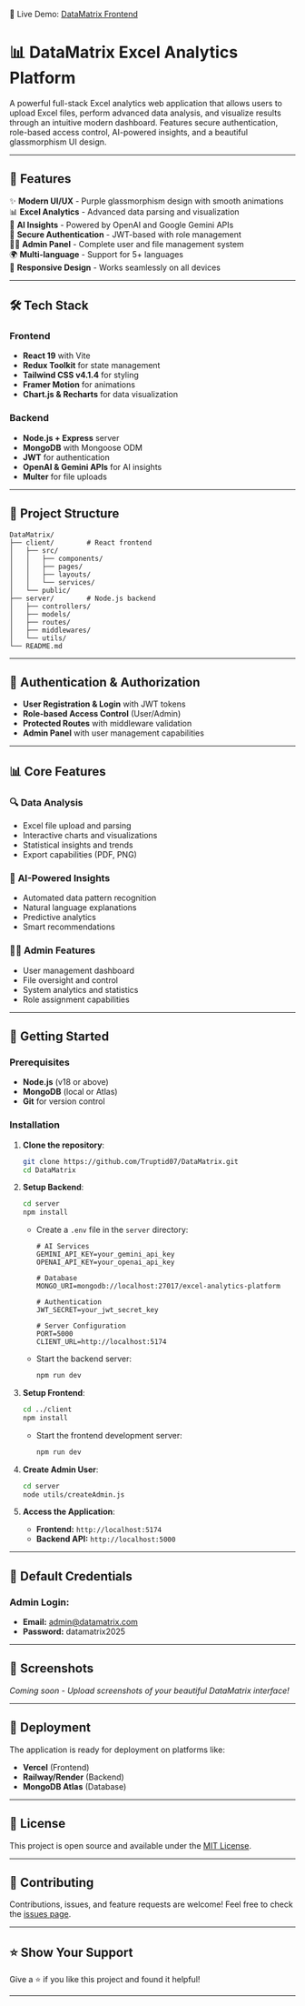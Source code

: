 🚀 Live Demo: [DataMatrix Frontend](https://datamatrix-ui.onrender.com/)


# 📊 DataMatrix Excel Analytics Platform

A powerful full-stack Excel analytics web application that allows users to upload Excel files, perform advanced data analysis, and visualize results through an intuitive modern dashboard. Features secure authentication, role-based access control, AI-powered insights, and a beautiful glassmorphism UI design.

---

## 🚀 Features

✨ **Modern UI/UX** - Purple glassmorphism design with smooth animations  
📊 **Excel Analytics** - Advanced data parsing and visualization  
🤖 **AI Insights** - Powered by OpenAI and Google Gemini APIs  
🔐 **Secure Authentication** - JWT-based with role management  
👨‍💼 **Admin Panel** - Complete user and file management system  
🌍 **Multi-language** - Support for 5+ languages  
📱 **Responsive Design** - Works seamlessly on all devices  

---

## 🛠️ Tech Stack

### Frontend
- **React 19** with Vite
- **Redux Toolkit** for state management
- **Tailwind CSS v4.1.4** for styling
- **Framer Motion** for animations
- **Chart.js & Recharts** for data visualization

### Backend
- **Node.js + Express** server
- **MongoDB** with Mongoose ODM
- **JWT** for authentication
- **OpenAI & Gemini APIs** for AI insights
- **Multer** for file uploads

---

## 📁 Project Structure

```
DataMatrix/
├── client/        # React frontend
│   ├── src/
│   │   ├── components/
│   │   ├── pages/
│   │   ├── layouts/
│   │   └── services/
│   └── public/
├── server/        # Node.js backend
│   ├── controllers/
│   ├── models/
│   ├── routes/
│   ├── middlewares/
│   └── utils/
└── README.md
```

---

## 🔐 Authentication & Authorization

- **User Registration & Login** with JWT tokens
- **Role-based Access Control** (User/Admin)
- **Protected Routes** with middleware validation
- **Admin Panel** with user management capabilities

---

## 📊 Core Features

### 🔍 **Data Analysis**
- Excel file upload and parsing
- Interactive charts and visualizations
- Statistical insights and trends
- Export capabilities (PDF, PNG)

### 🤖 **AI-Powered Insights**
- Automated data pattern recognition
- Natural language explanations
- Predictive analytics
- Smart recommendations

### 👨‍💼 **Admin Features**
- User management dashboard
- File oversight and control
- System analytics and statistics
- Role assignment capabilities

---

## 🚀 Getting Started

### Prerequisites

- **Node.js** (v18 or above)
- **MongoDB** (local or Atlas)
- **Git** for version control

### Installation

1. **Clone the repository**:

   ```bash
   git clone https://github.com/Truptid07/DataMatrix.git
   cd DataMatrix
   ```

2. **Setup Backend**:

   ```bash
   cd server
   npm install
   ```

   - Create a `.env` file in the `server` directory:

     ```env
     # AI Services
     GEMINI_API_KEY=your_gemini_api_key
     OPENAI_API_KEY=your_openai_api_key

     # Database
     MONGO_URI=mongodb://localhost:27017/excel-analytics-platform

     # Authentication
     JWT_SECRET=your_jwt_secret_key

     # Server Configuration
     PORT=5000
     CLIENT_URL=http://localhost:5174
     ```

   - Start the backend server:

     ```bash
     npm run dev
     ```

3. **Setup Frontend**:

   ```bash
   cd ../client
   npm install
   ```

   - Start the frontend development server:

     ```bash
     npm run dev
     ```

4. **Create Admin User**:

   ```bash
   cd server
   node utils/createAdmin.js
   ```

5. **Access the Application**:

   - **Frontend:** `http://localhost:5174`
   - **Backend API:** `http://localhost:5000`

---

## 🔑 Default Credentials

### Admin Login:
- **Email:** admin@datamatrix.com
- **Password:** datamatrix2025

---

## 🌟 Screenshots

*Coming soon - Upload screenshots of your beautiful DataMatrix interface!*

---

## 🚀 Deployment

The application is ready for deployment on platforms like:
- **Vercel** (Frontend)
- **Railway/Render** (Backend)
- **MongoDB Atlas** (Database)

---

## 📝 License

This project is open source and available under the [MIT License](LICENSE).

---

## 🤝 Contributing

Contributions, issues, and feature requests are welcome! Feel free to check the [issues page](../../issues).

---

## ⭐ Show Your Support

Give a ⭐ if you like this project and found it helpful!

---

